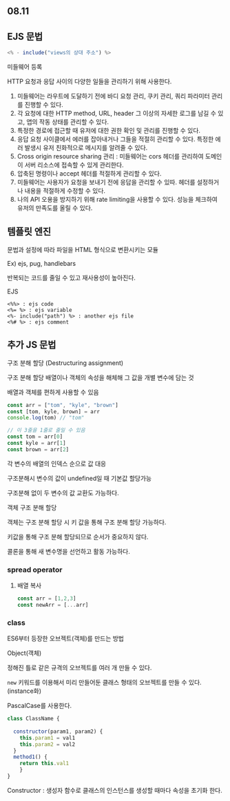 ## 08.11



## EJS 문법

```js
<% - include("views의 상대 주소") %>
```

미들웨어 등록

HTTP 요청과 응답 사이의 다양한 일들을 관리하기 위해 사용한다. 

1. 미들웨어는 라우트에  도달하기 전에 바디 요청 관리, 쿠키 관리, 쿼리 파라미터 관리를 진행할 수 있다.
2. 각 요청에 대한 HTTP method, URL, header 그 이상의 자세한 로그를 남길 수 있고, 앱의 작동 상태를 관리할 수 있다.
3. 특정한 경로에 접근할 때 유저에 대한 권한 확인 및 관리를 진행할 수 있다.
4. 응답 요청 사이클에서 에러를 잡아내거나 그들을 적절히 관리할 수 있다. 특정한 에러 발생시 유저 친화적으로 메시지를 알려줄 수 있다.
5. Cross origin resource sharing 관리 : 미들웨어는 cors 헤더를 관리하여 도메인이 서버 리소스에 접속할 수 있게 관리한다.
6. 압축된 명령이나 accept 헤더를 적절하게 관리할 수 있다.
7. 미들웨어는 사용자가 요청을 보내기 전에 응답을 관리할 수 있따. 헤더를 설정하거나 내용을 적절하게 수정할 수 있다.
8. 나의 API 오용을 방지하기 위해 rate limiting을 사용할 수 있다. 성능을 체크하여 유저의 만족도를 올릴 수 있다.





## 템플릿 엔진

문법과 설정에 따라 파일을 HTML 형식으로 변환시키는 모듈

Ex) ejs, pug, handlebars

반복되는 코드를 줄일 수 있고 재사용성이 높아진다.



EJS 

```
<%%> : ejs code
<%= %> : ejs variable
<%- include("path") %> : another ejs file
<%# %> : ejs comment
```



## 추가 JS 문법

구조 분해 할당 (Destructuring assignment)

구조 분해 할당 배열이나 객체의 속성을 해체해 그 값을 개별 변수에 담는 것

배열과 객체를 편하게 사용할 수 있음

```js
const arr = ["tom", "kyle", "brown"]
const [tom, kyle, brown] = arr
console.log(tom) // "tom"

// 이 3줄을 1줄로 줄일 수 있음
const tom = arr[0]
const kyle = arr[1]
const brown = arr[2]
```

각 변수의 배열의 인덱스 순으로 값 대응

구조분해시 변수의 값이 undefined일 때 기본값 할당가능

구조분해 없이 두 변수의 값 교환도 가능하다.



객체 구조 분해 할당

객체는 구조 분해 할당 시 키 값을 통해 구조 분해 할당 가능하다.

키값을 통해 구조 분해 할당되므로 순서가 중요하지 않다.

콜론을 통해 새 변수명을 선언하고 활동 가능하다.





### spread operator

1. 배열 복사

   ```js
   const arr = [1,2,3]
   const newArr = [...arr]
   ```





### class

ES6부터 등장한 오브젝트(객체)를 만드는 방법

Object(객체)

정해진 틀로 같은 규격의 오브젝트를 여러 개 만들 수 있다.

`new` 키워드를 이용해서 미리 만들어둔 클래스 형태의 오브젝트를 만들 수 있다.(instance화)

PascalCase를 사용한다.

```js
class ClassName {
  
  constructor(param1, param2) {
    this.param1 = val1
    this.param2 = val2
  }
  method1() {
    return this.val1
 	}
}
```

Constructor : 생성자 함수로 클래스의 인스턴스를 생성할 때마다 속성을 초기화 한다.



